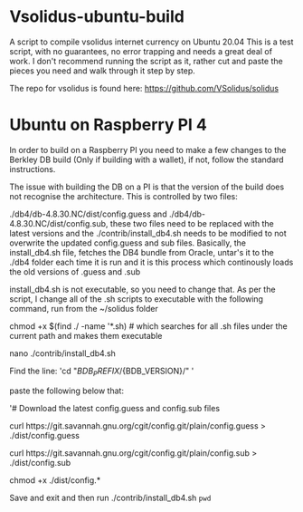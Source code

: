 # Vsolidus-ubuntu-build
A script to compile vsolidus internet currency on Ubuntu 20.04
This is a test script, with no guarantees, no error trapping and needs a great deal of work. I don't recommend running the script as it, rather cut and paste
the pieces you need and walk through it step by step.

The repo for vsolidus is found here: https://github.com/VSolidus/solidus

# Ubuntu on Raspberry PI 4

In order to build on a Raspberry PI you need to make a few changes to the Berkley DB build (Only if building with a wallet), if not, follow the standard instructions.

The issue with building the DB on a PI is that the version of the build does not recognise the architecture. This is controlled by two files:

./db4/db-4.8.30.NC/dist/config.guess and ./db4/db-4.8.30.NC/dist/config.sub, these two files need to be replaced with the latest versions and the  ./contrib/install_db4.sh needs to be modified to not overwrite the
updated config.guess and sub files. Basically, the install_db4.sh file, fetches the DB4 bundle from Oracle, untar's it to the ./db4 folder each time it is run and
it is this process which continously loads the old versions of .guess and .sub

install_db4.sh is not executable, so you need to change that. As per the script, I change all of the .sh scripts to executable with the following command, run from the ~/solidus folder

chmod +x $(find ./ -name '*.sh) # which searches for all .sh files under the current path and makes them executable

nano ./contrib/install_db4.sh

Find the line: 'cd "${BDB_PREFIX}/${BDB_VERSION}/" '

paste the following below that:

'# Download the latest config.guess and config.sub files
<p>
curl https://git.savannah.gnu.org/cgit/config.git/plain/config.guess > ./dist/config.guess
<p>
curl https://git.savannah.gnu.org/cgit/config.git/plain/config.sub > ./dist/config.sub
<p>
chmod +x ./dist/config.*

Save and exit and then run ./contrib/install_db4.sh ``pwd``




